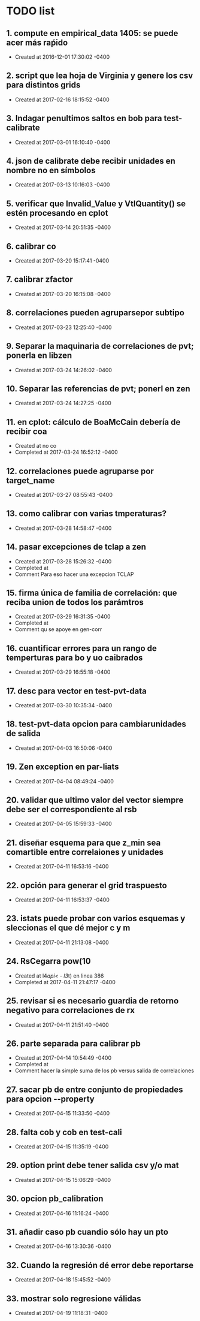 # TODO list
## 1. compute en empirical_data 1405: se puede acer más raṕido
- Created at   2016-12-01 17:30:02 -0400

## 2. script que lea hoja de Virginia y genere los csv para distintos grids
- Created at   2017-02-16 18:15:52 -0400

## 3. Indagar penultimos saltos en bob para test-calibrate
- Created at   2017-03-01 16:10:40 -0400

## 4. json de calibrate debe recibir unidades en nombre no en símbolos
- Created at   2017-03-13 10:16:03 -0400

## 5. verificar que Invalid_Value y VtlQuantity() se estén procesando en cplot
- Created at   2017-03-14 20:51:35 -0400

## 6. calibrar co
- Created at   2017-03-20 15:17:41 -0400

## 7. calibrar zfactor
- Created at   2017-03-20 16:15:08 -0400

## 8. correlaciones pueden agruparsepor subtipo
- Created at   2017-03-23 12:25:40 -0400

## 9. Separar la maquinaria de correlaciones de pvt; ponerla en libzen
- Created at   2017-03-24 14:26:02 -0400

## 10. Separar las referencias de pvt; ponerl en zen
- Created at   2017-03-24 14:27:25 -0400

## 11. en cplot: cálculo de BoaMcCain debería de recibir coa
- Created at    no co
- Completed at 2017-03-24 16:52:12 -0400

## 12. correlaciones puede agruparse por target_name
- Created at   2017-03-27 08:55:43 -0400

## 13. como calibrar con varias tmperaturas?
- Created at   2017-03-28 14:58:47 -0400

## 14. pasar excepciones de tclap a zen
- Created at   2017-03-28 15:26:32 -0400
- Completed at 
- Comment      Para eso hacer una excepcion TCLAP

## 15. firma única de familia de correlación: que reciba union de todos los parámtros
- Created at   2017-03-29 16:31:35 -0400
- Completed at 
- Comment      qu se apoye en gen-corr

## 16. cuantificar errores para un rango de temperturas para bo y uo caibrados
- Created at   2017-03-29 16:55:18 -0400

## 17. desc para vector en test-pvt-data
- Created at   2017-03-30 10:35:34 -0400

## 18. test-pvt-data opcion para cambiarunidades de salida
- Created at   2017-04-03 16:50:06 -0400

## 19. Zen exception en par-liats
- Created at   2017-04-04 08:49:24 -0400

## 20. validar que ultimo valor del vector siempre debe ser el correspondiente al rsb
- Created at   2017-04-05 15:59:33 -0400

## 21. diseñar esquema para que z_min sea comartible entre correlaiones y unidades
- Created at   2017-04-11 16:53:16 -0400

## 22. opción para generar el grid traspuesto
- Created at   2017-04-11 16:53:37 -0400

## 23. istats puede probar con varios esquemas y sleccionas el que dé mejor c y m
- Created at   2017-04-11 21:13:08 -0400

## 24. RsCegarra pow(10
- Created at    l4*api< - l3*t) en linea 386
- Completed at 2017-04-11 21:47:17 -0400

## 25. revisar si es necesario guardia de retorno negativo para correlaciones de rx
- Created at   2017-04-11 21:51:40 -0400

## 26. parte separada para calibrar pb
- Created at   2017-04-14 10:54:49 -0400
- Completed at 
- Comment      hacer la simple suma de los pb versus salida de correlaciones

## 27. sacar pb de entre conjunto de propiedades para opcion --property
- Created at   2017-04-15 11:33:50 -0400

## 28. falta cob y cob en test-cali
- Created at   2017-04-15 11:35:19 -0400

## 29. option print debe tener salida csv y/o mat
- Created at   2017-04-15 15:06:29 -0400

## 30. opcion pb_calibration
- Created at   2017-04-16 11:16:24 -0400

## 31. añadir caso pb cuandio sólo hay un pto
- Created at   2017-04-16 13:30:36 -0400

## 32. Cuando la regresión dé error debe reportarse
- Created at   2017-04-18 15:45:52 -0400

## 33. mostrar solo regresione válidas
- Created at   2017-04-19 11:18:31 -0400

